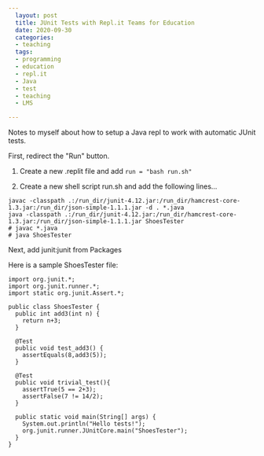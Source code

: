 ```yaml
---
  layout: post
  title: JUnit Tests with Repl.it Teams for Education
  date: 2020-09-30
  categories:
  - teaching
  tags:
  - programming
  - education
  - repl.it
  - Java
  - test
  - teaching
  - LMS

---
```


Notes to myself about how to setup a Java repl to work with automatic JUnit tests.

First, redirect the "Run" button.

1.  Create a new .replit file and add `run = "bash run.sh"`

1.  Create a new shell script run.sh and add the following lines...
```
javac -classpath .:/run_dir/junit-4.12.jar:/run_dir/hamcrest-core-1.3.jar:/run_dir/json-simple-1.1.1.jar -d . *.java 
java -classpath .:/run_dir/junit-4.12.jar:/run_dir/hamcrest-core-1.3.jar:/run_dir/json-simple-1.1.1.jar ShoesTester
# javac *.java
# java ShoesTester
```
   
Next, add junit:junit from Packages

Here is a sample ShoesTester file:
```
import org.junit.*;
import org.junit.runner.*;
import static org.junit.Assert.*;

public class ShoesTester {
  public int add3(int n) {
    return n+3;
  }
  
  @Test
  public void test_add3() {
    assertEquals(8,add3(5)); 
  }

  @Test 
  public void trivial_test(){
    assertTrue(5 == 2+3);
    assertFalse(7 != 14/2);
  }

  public static void main(String[] args) {
    System.out.println("Hello tests!");
    org.junit.runner.JUnitCore.main("ShoesTester");
  }
}
```
